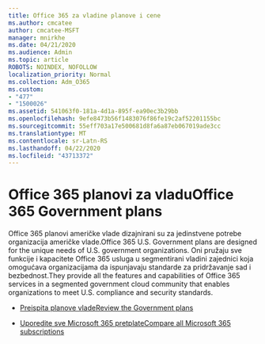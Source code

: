 ```yaml
---
title: Office 365 za vladine planove i cene
ms.author: cmcatee
author: cmcatee-MSFT
manager: mnirkhe
ms.date: 04/21/2020
ms.audience: Admin
ms.topic: article
ROBOTS: NOINDEX, NOFOLLOW
localization_priority: Normal
ms.collection: Adm_O365
ms.custom:
- "477"
- "1500026"
ms.assetid: 541063f0-181a-4d1a-895f-ea90ec3b29bb
ms.openlocfilehash: 9efe8473b56f1483076f86fe19c2af52201155bc
ms.sourcegitcommit: 55eff703a17e500681d8fa6a87eb067019ade3cc
ms.translationtype: MT
ms.contentlocale: sr-Latn-RS
ms.lasthandoff: 04/22/2020
ms.locfileid: "43713372"
---
```

# <a name="office-365-government-plans"></a><span data-ttu-id="e868d-102">Office 365 planovi za vladu</span><span class="sxs-lookup"><span data-stu-id="e868d-102">Office 365 Government plans</span></span>

<span data-ttu-id="e868d-103">Office 365 planovi američke vlade dizajnirani su za jedinstvene potrebe organizacija američke vlade.</span><span class="sxs-lookup"><span data-stu-id="e868d-103">Office 365 U.S. Government plans are designed for the unique needs of U.S. government organizations.</span></span> <span data-ttu-id="e868d-104">Oni pružaju sve funkcije i kapacitete Office 365 usluga u segmentirani vladini zajednici koja omogućava organizacijama da ispunjavaju standarde za pridržavanje sad i bezbednost.</span><span class="sxs-lookup"><span data-stu-id="e868d-104">They provide all the features and capabilities of Office 365 services in a segmented government cloud community that enables organizations to meet U.S. compliance and security standards.</span></span>
  
- [<span data-ttu-id="e868d-105">Preispita planove vlade</span><span class="sxs-lookup"><span data-stu-id="e868d-105">Review the Government plans</span></span>](https://products.office.com/government/compare-office-365-government-plans)

- [<span data-ttu-id="e868d-106">Uporedite sve Microsoft 365 pretplate</span><span class="sxs-lookup"><span data-stu-id="e868d-106">Compare all Microsoft 365 subscriptions</span></span>](https://products.office.com/business/compare-more-office-365-for-business-plans)